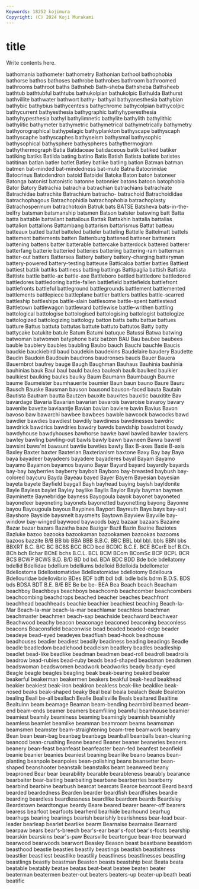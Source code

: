 ```yaml
---
Keywords: 18252 kojimura
Copyright: (C) 2024 Koji Murakami
---
```


# title

Write contents here.



 bathomania
bathometer bathometry Bathonian bathool bathophobia bathorse bathos bathoses bathrobe bathrobes
bathroom bathroomed bathrooms bathroot baths Bathsheb Bath-sheba Bathsheba Bathsheeb bathtub
bathtubful bathtubs bathukolpian bathukolpic Bathulda Bathurst bathvillite bathwater bathwort bathy-
bathyal bathyanesthesia bathybian bathybic bathybius bathycentesis bathychrome bathycolpian bathycolpic bathycurrent
bathyesthesia bathygraphic bathyhyperesthesia bathyhypesthesia bathyl bathylimnetic bathylite bathylith bathylithic bathylitic
bathymeter bathymetric bathymetrical bathymetrically bathymetry bathyorographical bathypelagic bathyplankton bathyscape bathyscaph
bathyscaphe bathyscaphes bathyseism bathysmal bathysophic bathysophical bathysphere bathyspheres bathythermogram bathythermograph
Batia Batidaceae batidaceous batik batiked batiker batiking batiks Batilda bating
batino Batis Batish Batista batiste batistes batitinan batlan batler batlet
Batley batlike batling batlon Batman batman batmen bat-minded bat-mindedness bat-mule
Batna Batocrinidae Batocrinus Batodendron batoid Batoidei Batoka Baton baton batoneer
Batonga batonist batonistic batonne batonnier batons batoon batophobia Bator Batory
Batrachia batrachia batrachian batrachians batrachiate Batrachidae batrachite Batrachium batracho- batrachoid
Batrachoididae batrachophagous Batrachophidia batrachophobia batrachoplasty Batrachospermum batrachotoxin Batruk bats BATSE
Batsheva bats-in-the-belfry batsman batsmanship batsmen Batson batster batswing batt Batta
batta battable battailant battailous Battak Battakhin battalia battalias battalion battalions
Battambang battarism battarismus Battat batteau batteaux batted battel batteled batteler
batteling Battelle Battelmatt battels battement battements batten Battenburg battened battener
batteners battening battens batter batterable battercake batterdock battered batterer batterfang
batterie batteried batteries battering battering-ram batterman batter-out batters Battersea Battery
battery battery-charging batteryman battery-powered battery-testing batteuse Batticaloa battier batties Battiest
battiest battik battiks battiness batting battings Battipaglia battish Battista Battiste
battle battle-ax battle-axe Battleboro battled battledore battledored battledores battledoring battle-fallen
battlefield battlefields battlefront battlefronts battleful battleground battlegrounds battlement battlemented battlements
battlepiece battleplane battler battlers battles battle-scarred battleship battleships battle-slain battlesome
battle-spent battlestead Battletown battlewagon battleward battlewise battle-writhen battling battological battologise
battologised battologising battologist battologize battologized battologizing battology batton batts battu
battue battues batture Battus battuta battutas battute battuto battutos Batty
batty battycake batukite batule Batum Batumi batuque Batussi Batwa batwing
batwoman batwomen batyphone batz batzen BAU Bau baubee baubees bauble
baublery baubles baubling Baubo bauch Bauchi bauchle Baucis bauckie bauckiebird
baud baudekin baudekins Baudelaire baudery Baudette Baudin Baudoin Baudouin baudrons
baudronses bauds Bauer Bauera Bauernbrot baufrey bauge Baugh Baughman Bauhaus
Bauhinia bauhinia bauhinias bauk Baul baul bauld baulea bauleah baulk
baulked baulkier baulkiest baulking baulks baulky Baum Baumann Baumbaugh Baume
baume Baumeister baumhauerite baumier Baun baun bauno Baure Bauru Bausch
Bauske Bausman bauson bausond bauson-faced bauta Bautain Bautista Bautram bautta
Bautzen bauxite bauxites bauxitic bauxitite Bav bavardage Bavaria Bavarian bavarian
bavarois bavaroise bavaroy bavary bavenite bavette baviaantje Bavian bavian baviere
bavin Bavius Bavon bavoso baw bawarchi bawbee bawbees bawble bawcock
bawcocks bawd bawdier bawdies bawdiest bawdily bawdiness bawdinesses bawdric bawdrick
bawdrics bawdries bawdry bawds bawdship bawdstrot bawdy bawdyhouse bawdyhouses bawhorse
bawke bawl bawled bawler bawlers bawley bawling bawling-out bawls bawly
bawn bawneen Bawra bawrel bawsint baws'nt bawsunt bawtie bawties bawty
Bax B-axes Baxie B-axis Baxley Baxter baxter Baxterian Baxterianism baxtone
Baxy Bay bay Baya baya bayadeer bayadeers bayadere bayaderes bayal
Bayam Bayamo bayamo Bayamon bayamos bayano Bayar Bayard bayard bayardly
bayards bay-bay bayberries bayberry baybolt Bayboro bay-breasted baybush bay-colored baycuru
Bayda Bayeau bayed Bayer Bayern Bayesian bayesian bayeta bayete Bayfield
baygall Bayh bayhead baying bayish bayldonite Bayle Bayless baylet Bayley
baylike Baylis Baylor Bayly bayman baymen Bayminette Baynebridge bayness Bayogoula
bayok bayonet bayoneted bayoneteer bayoneting bayonets bayonetted bayonetting bayong Bayonne
bayou Bayougoula bayous Baypines Bayport Bayreuth Bays bays bay-salt Bayshore
Bayside baysmelt baysmelts Baytown Bayview Bayville bay-window bay-winged baywood baywoods
bayz bazaar bazaars Bazaine Bazar bazar bazars Bazatha baze Bazigar
Bazil Bazin Bazine Baziotes Bazluke bazoo bazooka bazookaman bazookamen bazookas
bazooms bazoos bazzite B/B BB bb BBA BBB B.B.C. BBC
BBL bbl bbl. bbls BBN bbs BBXRT B.C. B/C BC
BCBS BCC BCD bcd BCDIC B.C.E. BCE BCerE bcf B.Ch.
BCh bch Bchar BChE bchs B.C.L. BCL BCM BCom BComSc
BCP BCPL BCR BCS BCWP BCWS B.D. B/D BD bd
bd. BDA BDC BDD Bde bde bdellatomy bdellid Bdellidae bdellium
bdelliums bdelloid Bdelloida bdellometer Bdellostoma Bdellostomatidae Bdellostomidae bdellotomy Bdelloura Bdellouridae
bdellovibrio BDes BDF bdft bdl bdl. bdle bdls bdrm B.D.S.
BDS bds BDSA BDT B.E. B/E BE Be be be-
BEA Bea Beach beach Beacham beachboy Beachboys beachboys beachcomb beachcomber
beachcombers beachcombing beachdrops beached beacher beaches beachfront beachhead beachheads beachie
beachier beachiest beaching Beach-la-Mar Beach-la-mar beach-la-mar beachlamar beachless beachman beachmaster
beachmen beach-sap beachside beachward beachwear Beachwood beachy beacon beaconage beaconed
beaconing beaconless beacons Beaconsfield beaconwise bead beaded beaded-edge beader beadeye
bead-eyed beadeyes beadflush bead-hook beadhouse beadhouses beadier beadiest beadily beadiness
beading beadings Beadle beadle beadledom beadlehood beadleism beadlery beadles beadleship
beadlet bead-like beadlike beadman beadmen bead-roll beadroll beadrolls beadrow bead-rubies
bead-ruby beads bead-shaped beadsman beadsmen beadswoman beadswomen beadwork beadworks beady
beady-eyed Beagle beagle beagles beagling beak beak-bearing beaked beaker beakerful
beakerman beakermen beakers beakful beak-head beakhead beakier beakiest beak-iron beakiron
beakless beak-like beaklike beak-nosed beaks beak-shaped beaky Beal beal beala
bealach Beale Bealeton bealing Beall be-all beallach Bealle Beallsville Beals
bealtared Bealtine Bealtuinn beam beamage Beaman beam-bending beambird beamed beam-end
beam-ends beamer beamers beamfilling beamful beamhouse beamier beamiest beamily beaminess
beaming beamingly beamish beamishly beamless beamlet beamlike beamman beamroom beams
beamsman beamsmen beamster beam-straightening beam-tree beamwork beamy Bean bean bean-bag
beanbag beanbags beanball beanballs bean-cleaning beancod bean-crushing Beane beaned Beaner
beaner beaneries beaners beanery bean-feast beanfeast beanfeaster bean-fed beanfest beanfield
beanie beanier beanies beaniest beaning beanlike beano beanos bean-planting beanpole
beanpoles bean-polishing beans beansetter bean-shaped beanshooter beanstalk beanstalks beant beanweed
beany beaproned Bear bear bearability bearable bearableness bearably bearance bearbaiter
bear-baiting bearbaiting bearbane bearberries bearberry bearbind bearbine bearbush bearcat bearcats
Bearce bearcoot Beard beard bearded beardedness Bearden bearder beardfish beardfishes
beardie bearding beardless beardlessness beardlike beardom beards Beardsley Beardstown beardtongue
beardy Beare beared bearer bearer-off bearers bearess bearfoot bearfoots bearherd
bearhide bearhound bearhug bearhugs bearing bearings bearish bearishly bearishness bear-lead
bear-leader bearleap bearlet bearlike bearm Bearnaise bearnaise Bearnard bearpaw bears
bear's-breech bear's-ear bear's-foot bear's-foots bearship bearskin bearskins bear's-paw Bearsville beartongue
bear-tree bearward bearwood bearwoods bearwort Beasley Beason beast beastbane beastdom
beasthood beastie beasties beastily beastings beastish beastishness beastlier beastliest beastlike
beastlily beastliness beastlinesses beastling beastlings beastly beastman Beaston beasts beastship
beat Beata beata beatable beatably beatae beatas beat-beat beatee beaten
beater beaterman beatermen beater-out beaters beaters-up beater-up beath beati beatific

